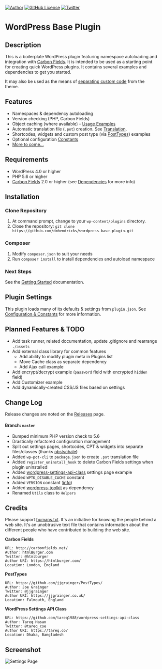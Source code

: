 [![Author](https://img.shields.io/badge/author-Daniel%20M.%20Hendricks-blue.svg)](https://www.danhendricks.com)
[![GitHub License](https://img.shields.io/badge/license-GPLv2-green.svg)](https://raw.githubusercontent.com/dmhendricks/wordpress-base-plugin/master/LICENSE)
[![Twitter](https://img.shields.io/twitter/url/https/github.com/dmhendricks/wordpress-base-plugin.svg?style=social)](https://twitter.com/danielhendricks)

# WordPress Base Plugin

## Description

This is a boilerplate WordPress plugin featuring namespace autoloading and integration with [Carbon Fields](https://github.com/htmlburger/carbon-fields). It is intended to be used as a starting point for creating quick WordPress plugins. It contains several examples and dependencies to get you started.

It may also be used as the means of [separating custom code](http://www.billerickson.net/core-functionality-plugin/) from the theme.

## Features

* Namespaces & dependency autoloading
* Version checking (PHP, Carbon Fields)
* Object caching (where available) - [Usage Examples](https://github.com/dmhendricks/wordpress-base-plugin/wiki#caching)
* Automatic translation file (`.pot`) creation. See [Translation](https://github.com/dmhendricks/wordpress-base-plugin/wiki#translation).
* Shortcodes, widgets and custom post type (via [PostTypes](https://github.com/jjgrainger/PostTypes/)) examples
* Optional configuration [Constants](https://github.com/dmhendricks/wordpress-base-plugin/wiki/Configuration-&-Constants)
* [More to come...](#planned-features)

## Requirements

* WordPress 4.0 or higher
* PHP 5.6 or higher
* [Carbon Fields](https://github.com/htmlburger/carbon-fields) 2.0 or higher (see [Dependencies](https://github.com/dmhendricks/wordpress-base-plugin/wiki#dependencies) for more info)

## Installation

### Clone Repository

1. At command prompt, change to your `wp-content/plugins` directory.
1. Close the repository: `git clone https://github.com/dmhendricks/wordpress-base-plugin.git`

### Composer

1. Modify `composer.json` to suit your needs
1. Run `composer install` to install dependencies and autoload namespace

### Next Steps

See the [Getting Started](https://github.com/dmhendricks/wordpress-base-plugin/wiki#getting-started) documentation.


## Plugin Settings

This plugin loads many of its defaults & settings from `plugin.json`. See [Configuration & Constants](https://github.com/dmhendricks/wordpress-base-plugin/wiki/Configuration-&-Constants#pluginjson) for more information.

## Planned Features & TODO

* Add task runner, related documentation, update .gitignore and rearrange `./assets`
* Add external class library for common features
	* Add ability to modify plugin meta in Plugins list
	* Move Cache class as separate dependency
	* Add Ajax call example
* Add encrypt/decrypt example (`password` field with encrypted `hidden` field)
* Add Customizer example
* Add dynamically-created CSS/JS files based on settings

## Change Log

Release changes are noted on the [Releases](https://github.com/dmhendricks/wordpress-base-plugin/releases) page.

#### Branch: `master`

* Bumped minimum PHP version check to 5.6
* Drastically refactored configuration management
* Split out settings pages, shortcodes, CPT & widgets into separate files/classes (thanks [obstschale](https://github.com/obstschale/wordpress-base-plugin))
* Added `wp-pot-cli` to `package.json` to create `.pot` translation file
* Added `register_uninstall_hook` to delete Carbon Fields settings when plugin uninstalled
* Added [wordpress-settings-api-class](https://github.com/tareq1988/wordpress-settings-api-class) settings page example
* Added `WPTK_DISABLE_CACHE` constant
* Added `VERSION` constant ([info](https://github.com/dmhendricks/wordpress-base-plugin/wiki/Configuration-&-Constants#defined-by-plugin))
* Added [wordpress-toolkit](https://github.com/dmhendricks/wordpress-toolkit) as dependency
* Renamed `Utils` class to `Helpers`

## Credits

Please support [humans.txt](http://humanstxt.org/). It's an initiative for knowing the people behind a web site. It's an unobtrusive text file that contains information about the different people who have contributed to building the web site.

**Carbon Fields**

	URL: http://carbonfields.net/
	Author: htmlBurger.com
	Twitter: @htmlburger
	Author URI: https://htmlburger.com/
	Location: London, England

**PostTypes**

	URL: https://github.com/jjgrainger/PostTypes/
	Author: Joe Grainger
	Twitter: @jjgrainger
	Author URI: https://jjgrainger.co.uk/
	Location: Falmouth, England

**WordPress Settings API Class**

	URL: https://github.com/tareq1988/wordpress-settings-api-class
	Author: Tareq Hasan
	Twitter: @tareq_cse
	Author URI: https://tareq.co/
	Location: Dhaka, Bangladesh

## Screenshot

![Settings Page](https://raw.githubusercontent.com/dmhendricks/wordpress-base-plugin/master/assets/screenshot-1.png "Settings Page")
